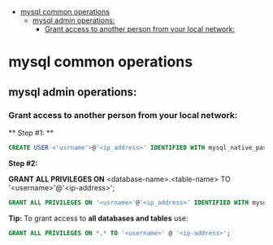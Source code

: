 <!--ts-->
   * [mysql common operations](#mysql-common-operations)
      * [mysql admin operations:](#mysql-admin-operations)
         * [Grant access to another person from your local network:](#grant-access-to-another-person-from-your-local-network)

<!-- Added by: gil_diy, at: 2018-09-25T20:07+03:00 -->

<!--te-->

# mysql common operations

## mysql admin operations:
### Grant access to another person from your local network:

** Step #1: **
```sql
CREATE USER <'usrname'>@'<ip_address>' IDENTIFIED WITH mysql_native_password BY '<password>'
```
**Step #2:**

**GRANT ALL PRIVILEGES ON** &lt;database-name&gt;.&lt;table-name&gt; TO '&lt;username&gt;'@'&lt;ip-address&gt;';

```sql
GRANT ALL PRIVILEGES ON '<usrname>'@'<ip_address>' IDENTIFIED WITH mysql_native_password BY '<password>';
```



**Tip:** To grant access to **all databases and tables** use:

```sql
GRANT ALL PRIVILEGES ON *.* TO '<username>' @ '<ip-address>';
```
